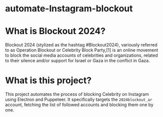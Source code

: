 # automate-Instagram-blockout

# What is Blockout 2024?
Blockout 2024 (stylized as the hashtag #Blockout2024), variously referred to as Operation Blockout or Celebrity Block Party,[1] is an online movement to block the social media accounts of celebrities and organizations, related to their silence and/or support for Israel or Gaza in the conflict in Gaza.

# What is this project?
This project automates the process of blocking Celebrity on Instagram using Electron and Puppeteer. It specifically targets the `2024blockout_ar` account, fetching the list of followed accounts and blocking them one by one.


